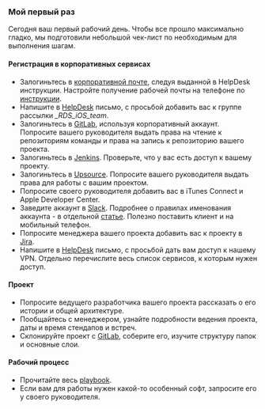 ### Мой первый раз

Сегодня ваш первый рабочий день. Чтобы все прошло максимально гладко, мы подготовили небольшой чек-лист по необходимым для выполнения шагам.

#### Регистрация в корпоративных сервисах

- Залогиньтесь в [корпоративной почте](https://***REMOVED***), следуя выданной в HelpDesk инструкции. Настройте получение рабочей почты на телефоне по [инструкции](https://***REMOVED***/docs/124/).
- Напишите в [HelpDesk](mailto://***REMOVED***) письмо, с просьбой добавить вас к группе рассылки *_RDS_iOS_team*.
- Залогиньтесь в [GitLab](https://***REMOVED***/), используя корпоративный аккаунт. Попросите вашего руководителя выдать права на чтение к репозиториям команды и права на запись к репозиторию вашего проекта.
- Залогиньтесь в [Jenkins](http://***REMOVED***/). Проверьте, что у вас есть доступ к вашему проекту.
- Залогиньтесь в [Upsource](http://***REMOVED***/). Попросите вашего руководителя выдать права для работы с вашим проектом.
- Попросите своего руководителя добавить вас в iTunes Connect и Apple Developer Center.
- Заведите аккаунт в [Slack](https://***REMOVED***/). Подробнее о правилах именования аккаунта - в отдельной [статье](/processes/slack.md). Полезно поставить клиент и на мобильный телефон.
- Попросите менеджера вашего проекта добавить вас к проекту в [Jira](https://***REMOVED***/secure/Dashboard.jspa).
- Напишите в [HelpDesk](mailto://***REMOVED***) письмо, с просьбой дать вам доступ к нашему VPN. Отдельно перечислите весь список сервисов, к которым нужен доступ.

#### Проект
- Попросите ведущего разработчика вашего проекта рассказать о его истории и общей архитектуре.
- Пообщайтесь с менеджером, узнайте подробности ведения проекта, даты и время стендапов и встреч.
- Склонируйте проект с [GitLab](https://***REMOVED***/), соберите его, изучите структуру папок и основные слои.

#### Рабочий процесс
- Прочитайте весь [playbook](https://github.com/rambler-ios/team).
- Если вам для работы нужен какой-то особенный софт, запросите его у своего руководителя.